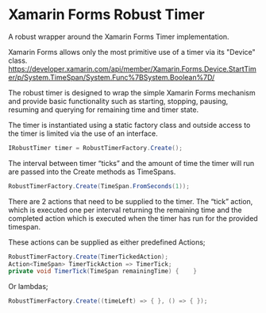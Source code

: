 # Xamarin Forms Robust Timer
A robust wrapper around the Xamarin Forms Timer implementation.

Xamarin Forms allows only the most primitive use of a timer via its "Device" class. 
https://developer.xamarin.com/api/member/Xamarin.Forms.Device.StartTimer/p/System.TimeSpan/System.Func%7BSystem.Boolean%7D/

The robust timer is designed to wrap the simple Xamarin Forms mechanism and provide basic functionality such as starting, stopping, pausing, resuming and querying for remaining time and timer state.

The timer is instantiated using a static factory class and outside access to the timer is limited via the use of an interface.
```C#
IRobustTimer timer = RobustTimerFactory.Create();
```

The interval between timer “ticks” and the amount of time the timer will run are passed into the Create methods as TimeSpans.
```C#
RobustTimerFactory.Create(TimeSpan.FromSeconds(1));
```

There are 2 actions that need to be supplied to the timer. The “tick” action, which is executed one per interval returning the remaining time and the completed action which is executed when the timer has run for the provided timespan.

These actions can be supplied as either predefined Actions;
```C#
RobustTimerFactory.Create(TimerTickedAction);
Action<TimeSpan> TimerTickAction => TimerTick;
private void TimerTick(TimeSpan remainingTime) {    }
```

Or lambdas;
```C#
RobustTimerFactory.Create((timeLeft) => { }, () => { }); 
```
